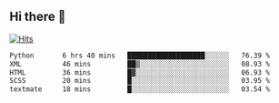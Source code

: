## Hi there 👋

<!--
**alihaqberdi/alihaqberdi** is a ✨ _special_ ✨ repository because its `README.md` (this file) appears on your GitHub profile.

Here are some ideas to get you started:

- 🔭 I’m currently working on ...
- 🌱 I’m currently learning ...
- 👯 I’m looking to collaborate on ...
- 🤔 I’m looking for help with ...
- 💬 Ask me about ...
- 📫 How to reach me: ...
- 😄 Pronouns: ...
- ⚡ Fun fact: ...
-->

[![Hits](https://hits.sh/github.com/alihaqberdi.svg)](https://hits.sh/github.com/alihaqberdi/)

<!--START_SECTION:waka-->

```txt
Python       6 hrs 40 mins   ███████████████████░░░░░░   76.39 %
XML          46 mins         ██▒░░░░░░░░░░░░░░░░░░░░░░   08.93 %
HTML         36 mins         █▓░░░░░░░░░░░░░░░░░░░░░░░   06.93 %
SCSS         20 mins         █░░░░░░░░░░░░░░░░░░░░░░░░   03.95 %
textmate     18 mins         █░░░░░░░░░░░░░░░░░░░░░░░░   03.54 %
```

<!--END_SECTION:waka-->
